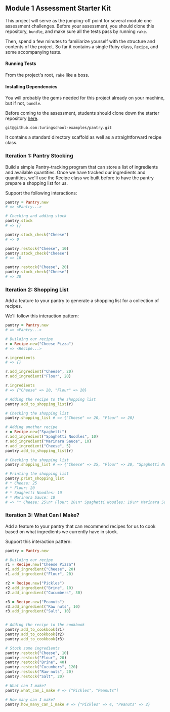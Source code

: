 ## Module 1 Assessment Starter Kit

This project will serve as the jumping-off point for several module one assessment challenges. Before your assessment, you should clone this repository, `bundle`, and make sure all the tests pass by running `rake`.

Then, spend a few minutes to familiarize yourself with the structure and contents of the project. So far it contains a single Ruby class, `Recipe`, and some accompanying tests.

#### Running Tests

From the project's root, `rake` like a boss.

#### Installing Dependencies

You will probably the gems needed for this project already on your machine, but if not, `bundle`.

Before coming to the assessment, students should clone down the starter repository [here](https://github.com/turingschool-examples/pantry).

`git@github.com:turingschool-examples/pantry.git`

It contains a standard directory scaffold as well as a straightforward recipe class.

### Iteration 1: Pantry Stocking

Build a simple Pantry-tracking program that can store a list of ingredients and available
quantities. Once we have tracked our ingredients and quantities, we'll use the Recipe class
we built before to have the pantry prepare a shopping list for us.

Support the following interactions:

```ruby
pantry = Pantry.new
# => <Pantry...>

# Checking and adding stock
pantry.stock
# => {}

pantry.stock_check("Cheese")
# => 0

pantry.restock("Cheese", 10)
pantry.stock_check("Cheese")
# => 10

pantry.restock("Cheese", 20)
pantry.stock_check("Cheese")
# => 30
```

### Iteration 2: Shopping List

Add a feature to your pantry to generate a shopping list for a collection of recipes.

We'll follow this interaction pattern:

```ruby
pantry = Pantry.new
# => <Pantry...>

# Building our recipe
r = Recipe.new("Cheese Pizza")
# => <Recipe...>

r.ingredients
# => {}

r.add_ingredient("Cheese", 20)
r.add_ingredient("Flour", 20)

r.ingredients
# => {"Cheese" => 20, "Flour" => 20}

# Adding the recipe to the shopping list
pantry.add_to_shopping_list(r)

# Checking the shopping list
pantry.shopping_list # => {"Cheese" => 20, "Flour" => 20}

# Adding another recipe
r = Recipe.new("Spaghetti")
r.add_ingredient("Spaghetti Noodles", 10)
r.add_ingredient("Marinara Sauce", 10)
r.add_ingredient("Cheese", 5)
pantry.add_to_shopping_list(r)

# Checking the shopping list
pantry.shopping_list # => {"Cheese" => 25, "Flour" => 20, "Spaghetti Noodles" => 10, "Marinara Sauce" => 10}

# Printing the shopping list
pantry.print_shopping_list
# * Cheese: 25
# * Flour: 20
# * Spaghetti Noodles: 10
# * Marinara Sauce: 10
# => "* Cheese: 25\n* Flour: 20\n* Spaghetti Noodles: 10\n* Marinara Sauce: 10"
```

### Iteration 3: What Can I Make?

Add a feature to your pantry that can recommend recipes for us to cook based on what
ingredients we currently have in stock.

Support this interaction pattern:

```ruby
pantry = Pantry.new

# Building our recipe
r1 = Recipe.new("Cheese Pizza")
r1.add_ingredient("Cheese", 20)
r1.add_ingredient("Flour", 20)

r2 = Recipe.new("Pickles")
r2.add_ingredient("Brine", 10)
r2.add_ingredient("Cucumbers", 30)

r3 = Recipe.new("Peanuts")
r3.add_ingredient("Raw nuts", 10)
r3.add_ingredient("Salt", 10)


# Adding the recipe to the cookbook
pantry.add_to_cookbook(r1)
pantry.add_to_cookbook(r2)
pantry.add_to_cookbook(r3)

# Stock some ingredients
pantry.restock("Cheese", 10)
pantry.restock("Flour", 20)
pantry.restock("Brine", 40)
pantry.restock("Cucumbers", 120)
pantry.restock("Raw nuts", 20)
pantry.restock("Salt", 20)

# What can I make?
pantry.what_can_i_make # => ["Pickles", "Peanuts"]

# How many can I make?
pantry.how_many_can_i_make # => {"Pickles" => 4, "Peanuts" => 2}
```

